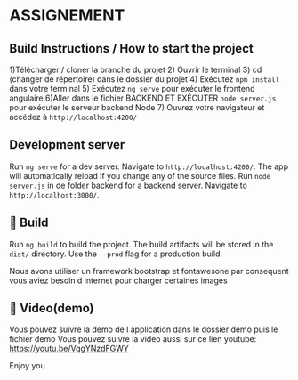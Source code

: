# ASSIGNEMENT

##  Build Instructions / How to start the project 

1)Télécharger / cloner la branche du projet
2) Ouvrir le terminal 
3) cd (changer de répertoire) dans le dossier du projet
4) Exécutez `npm install` dans votre terminal
5) Exécutez `ng serve` pour exécuter le frontend angulaire
6)Aller dans le fichier  BACKEND ET EXÉCUTER `node server.js` pour exécuter le serveur backend Node
7) Ouvrez votre navigateur et accédez à `http://localhost:4200/`


##  Development server

Run `ng serve` for a dev server. Navigate to `http://localhost:4200/`. The app will automatically reload if you change any of the source files.
Run `node server.js` in de folder backend for a backend server. Navigate to `http://localhost:3000/`. 

## 🚨 Build

Run `ng build` to build the project. The build artifacts will be stored in the `dist/` directory. Use the `--prod` flag for a production build.

Nous avons utiliser un framework bootstrap et fontawesone par consequent vous aviez besoin d internet pour charger certaines images
## 🚨 Video(demo)
Vous pouvez suivre la demo de l application dans le dossier demo puis le fichier demo
Vous pouvez suivre la video aussi sur ce lien youtube: https://youtu.be/VqgYNzdFGWY

Enjoy you
